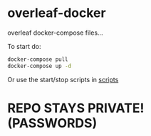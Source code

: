 # overleaf-docker

overleaf docker-compose files...

To start do:
```bash
docker-compose pull
docker-compose up -d
```

Or use the start/stop scripts in [scripts](scripts/)

# REPO STAYS PRIVATE! (PASSWORDS)
